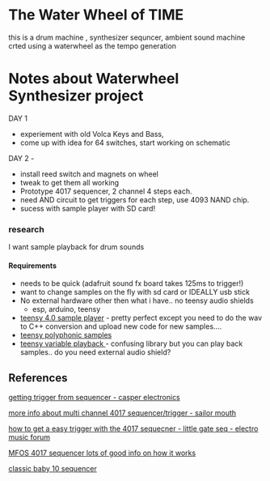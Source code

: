 # The Water Wheel of TIME
this is a drum machine , synthesizer sequncer, ambient sound machine crted using a waterwheel as the tempo generation


# Notes about Waterwheel Synthesizer project

DAY 1
 - experiement with old Volca Keys and Bass, 
 - come up with idea for 64 switches, start working on schematic 

DAY 2 - 
- install reed switch and magnets on wheel
- tweak to get them all working
-  Prototype 4017 sequencer, 2 channel 4 steps each. 
-  need AND circuit to get triggers for each step, use 4093 NAND chip. 
- sucess with sample player with SD card! 
### research
I want sample playback for drum sounds
#### Requirements  
- needs to be quick (adafruit sound fx board takes 125ms to trigger!)
- want to change samples on the fly with sd card or IDEALLY usb stick
- No external hardware other then what i have.. no teensy audio shields
  - esp, arduino, teensy
- [teensy 4.0 sample player](https://forum.aemodular.com/thread/1214/teensy-4-sample-player) - pretty perfect except you need to do the wav to C++ conversion and upload new code for new samples....
- [teensy polyphonic samples](https://github.com/newdigate/teensy-polyphony)
- [teensy variable playback ](https://github.com/newdigate/teensy-variable-playback) - confusing library but you can play back samples.. do you need external audio shield?

## References

[getting trigger from sequencer - casper electronics ](https://web.archive.org/web/20130509102109/http://casperelectronics.com/2007/03/19/sequencer-update/)

[more info about multi channel 4017 sequencer/trigger - sailor mouth](https://web.archive.org/web/20160915053601/http://www.sailormouth.org/trigseq2.html)

[how to get a easy trigger with the 4017 sequecner - little gate seq - electro music forum](https://electro-music.com/forum/topic-63020.html)

[MFOS 4017 sequencer lots of good info on how it works](http://musicfromouterspace.com/analogsynth_new/TENSTEPSEQUENCER/TENSTEPSEQUENCER.php)

[classic baby 10 sequencer](https://hackaday.com/2016/01/14/oh-baby-baby10-build-a-classic-analog-music-sequencer/)


